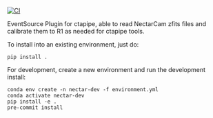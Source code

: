 [![CI](https://github.com/cta-observatory/ctapipe_io_nectarcam/workflows/CI/badge.svg?branch=master)](https://github.com/cta-observatory/ctapipe_io_nectarcam/actions?query=workflow%3ACI+branch%3Amaster)

EventSource Plugin for ctapipe, able to read NectarCam zfits files
and calibrate them to R1 as needed for ctapipe tools.

To install into an existing environment, just do:
```shell
pip install .
```

For development, create a new environment and run the development install:
```shell
conda env create -n nectar-dev -f environment.yml
conda activate nectar-dev
pip install -e .
pre-commit install
```